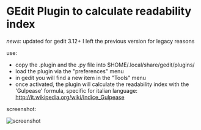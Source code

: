GEdit Plugin to calculate readability index
===========================================

*news*: 
  updated for gedit 3.12+
  I left the previous version for legacy reasons


use: 
- copy the .plugin and the .py file into $HOME/.local/share/gedit/plugins/
- load the plugin via the "preferences" menu
- in gedit you will find a new item in the "Tools" menu
- once activated, the plugin will calculate the readability index with the 'Gulpease' formula, specific for italian language:
  http://it.wikipedia.org/wiki/Indice_Gulpease

screenshot:

  ![screenshot](https://raw.github.com/ilmanzo/gedit-plugin-gulpease/master/img/screenshot.png)



